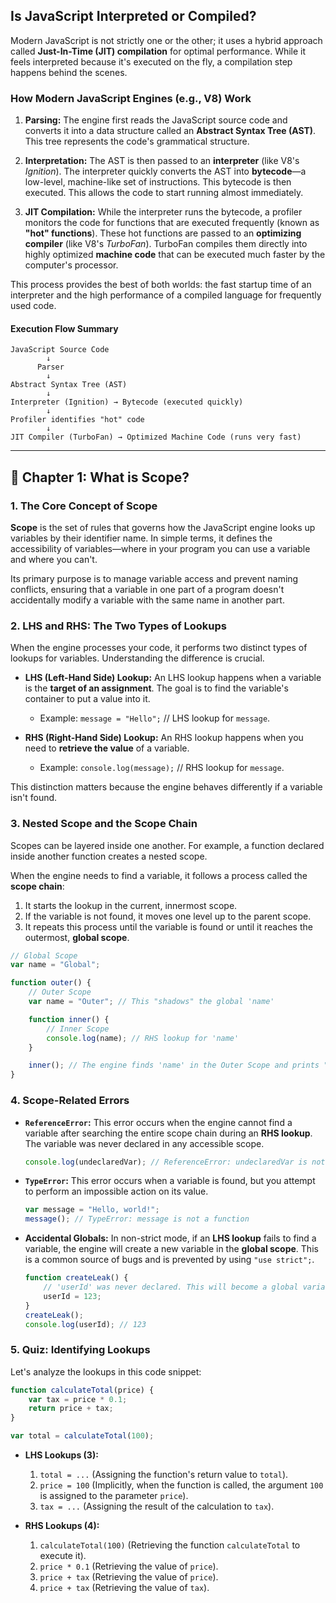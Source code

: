 ## Is JavaScript Interpreted or Compiled?

Modern JavaScript is not strictly one or the other; it uses a hybrid approach called **Just-In-Time (JIT) compilation** for optimal performance. While it feels interpreted because it's executed on the fly, a compilation step happens behind the scenes.

### How Modern JavaScript Engines (e.g., V8) Work

1.  **Parsing:** The engine first reads the JavaScript source code and converts it into a data structure called an **Abstract Syntax Tree (AST)**. This tree represents the code's grammatical structure.

2.  **Interpretation:** The AST is then passed to an **interpreter** (like V8's _Ignition_). The interpreter quickly converts the AST into **bytecode**—a low-level, machine-like set of instructions. This bytecode is then executed. This allows the code to start running almost immediately.

3.  **JIT Compilation:** While the interpreter runs the bytecode, a profiler monitors the code for functions that are executed frequently (known as **"hot" functions**). These hot functions are passed to an **optimizing compiler** (like V8's _TurboFan_). TurboFan compiles them directly into highly optimized **machine code** that can be executed much faster by the computer's processor.

This process provides the best of both worlds: the fast startup time of an interpreter and the high performance of a compiled language for frequently used code.

#### Execution Flow Summary

```
JavaScript Source Code
        ↓
      Parser
        ↓
Abstract Syntax Tree (AST)
        ↓
Interpreter (Ignition) → Bytecode (executed quickly)
        ↓
Profiler identifies "hot" code
        ↓
JIT Compiler (TurboFan) → Optimized Machine Code (runs very fast)
```

---

## 📝 Chapter 1: What is Scope?

### 1\. The Core Concept of Scope

**Scope** is the set of rules that governs how the JavaScript engine looks up variables by their identifier name. In simple terms, it defines the accessibility of variables—where in your program you can use a variable and where you can't.

Its primary purpose is to manage variable access and prevent naming conflicts, ensuring that a variable in one part of a program doesn't accidentally modify a variable with the same name in another part.

### 2\. LHS and RHS: The Two Types of Lookups

When the engine processes your code, it performs two distinct types of lookups for variables. Understanding the difference is crucial.

-   **LHS (Left-Hand Side) Lookup:** An LHS lookup happens when a variable is the **target of an assignment**. The goal is to find the variable's container to put a value into it.

    -   Example: `message = "Hello";` // LHS lookup for `message`.

-   **RHS (Right-Hand Side) Lookup:** An RHS lookup happens when you need to **retrieve the value** of a variable.

    -   Example: `console.log(message);` // RHS lookup for `message`.

This distinction matters because the engine behaves differently if a variable isn't found.

### 3\. Nested Scope and the Scope Chain

Scopes can be layered inside one another. For example, a function declared inside another function creates a nested scope.

When the engine needs to find a variable, it follows a process called the **scope chain**:

1.  It starts the lookup in the current, innermost scope.
2.  If the variable is not found, it moves one level up to the parent scope.
3.  It repeats this process until the variable is found or until it reaches the outermost, **global scope**.

<!-- end list -->

```javascript
// Global Scope
var name = "Global";

function outer() {
    // Outer Scope
    var name = "Outer"; // This "shadows" the global 'name'

    function inner() {
        // Inner Scope
        console.log(name); // RHS lookup for 'name'
    }

    inner(); // The engine finds 'name' in the Outer Scope and prints "Outer"
}
```

### 4\. Scope-Related Errors

-   **`ReferenceError`:** This error occurs when the engine cannot find a variable after searching the entire scope chain during an **RHS lookup**. The variable was never declared in any accessible scope.

    ```javascript
    console.log(undeclaredVar); // ReferenceError: undeclaredVar is not defined
    ```

-   **`TypeError`:** This error occurs when a variable is found, but you attempt to perform an impossible action on its value.

    ```javascript
    var message = "Hello, world!";
    message(); // TypeError: message is not a function
    ```

-   **Accidental Globals:** In non-strict mode, if an **LHS lookup** fails to find a variable, the engine will create a new variable in the **global scope**. This is a common source of bugs and is prevented by using `"use strict";`.

    ```javascript
    function createLeak() {
        // 'userId' was never declared. This will become a global variable.
        userId = 123;
    }
    createLeak();
    console.log(userId); // 123
    ```

### 5\. Quiz: Identifying Lookups

Let's analyze the lookups in this code snippet:

```javascript
function calculateTotal(price) {
    var tax = price * 0.1;
    return price + tax;
}

var total = calculateTotal(100);
```

-   **LHS Lookups (3):**

    1.  `total = ...` (Assigning the function's return value to `total`).
    2.  `price = 100` (Implicitly, when the function is called, the argument `100` is assigned to the parameter `price`).
    3.  `tax = ...` (Assigning the result of the calculation to `tax`).

-   **RHS Lookups (4):**

    1.  `calculateTotal(100)` (Retrieving the function `calculateTotal` to execute it).
    2.  `price * 0.1` (Retrieving the value of `price`).
    3.  `price + tax` (Retrieving the value of `price`).
    4.  `price + tax` (Retrieving the value of `tax`).
